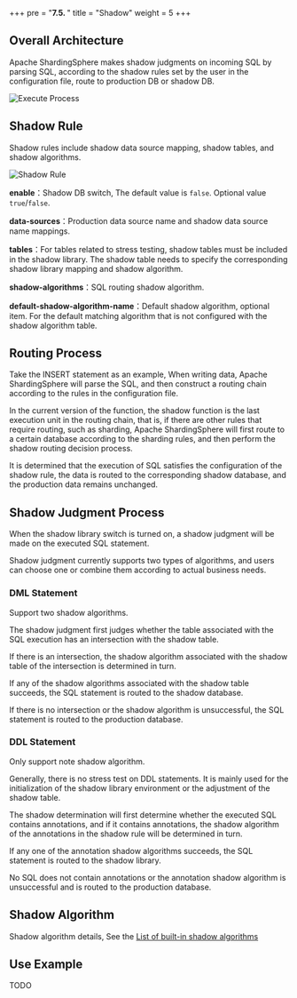 +++
pre = "<b>7.5. </b>"
title = "Shadow"
weight = 5
+++

## Overall Architecture

Apache ShardingSphere makes shadow judgments on incoming SQL by parsing SQL, according to the shadow rules set by the user in the configuration file,
route to production DB or shadow DB.

![Execute Process](https://shardingsphere.apache.org/document/current/img/shadow/execute.png)

## Shadow Rule

Shadow rules include shadow data source mapping, shadow tables, and shadow algorithms.

![Shadow Rule](https://shardingsphere.apache.org/document/current/img/shadow/rule_en.png)

**enable**：Shadow DB switch, The default value is `false`. Optional value `true`/`false`.

**data-sources**：Production data source name and shadow data source name mappings.

**tables**：For tables related to stress testing, shadow tables must be included in the shadow library. 
The shadow table needs to specify the corresponding shadow library mapping and shadow algorithm.

**shadow-algorithms**：SQL routing shadow algorithm.

**default-shadow-algorithm-name**：Default shadow algorithm, optional item. For the default matching algorithm that is not configured with the shadow algorithm table.

## Routing Process

Take the INSERT statement as an example, When writing data, Apache ShardingSphere will parse the SQL, and then construct a routing chain according to the rules in the configuration file.

In the current version of the function, the shadow function is the last execution unit in the routing chain, that is, if there are other rules that require routing, such as sharding, Apache ShardingSphere will first route to a certain database according to the sharding rules, and then
perform the shadow routing decision process.

It is determined that the execution of SQL satisfies the configuration of the shadow rule, the data is routed to the corresponding shadow database, and the production data remains unchanged.

## Shadow Judgment Process

When the shadow library switch is turned on, a shadow judgment will be made on the executed SQL statement.

Shadow judgment currently supports two types of algorithms, and users can choose one or combine them according to actual business needs.

### DML Statement

Support two shadow algorithms.

The shadow judgment first judges whether the table associated with the SQL execution has an intersection with the shadow table.

If there is an intersection, the shadow algorithm associated with the shadow table of the intersection is determined in turn.

If any of the shadow algorithms associated with the shadow table succeeds, the SQL statement is routed to the shadow database.

If there is no intersection or the shadow algorithm is unsuccessful, the SQL statement is routed to the production database.

### DDL Statement

Only support note shadow algorithm.

Generally, there is no stress test on DDL statements. It is mainly used for the initialization of the shadow library environment or the adjustment of the shadow table.

The shadow determination will first determine whether the executed SQL contains annotations, and if it contains annotations, the shadow algorithm of the annotations in the shadow rule will be determined in turn.

If any one of the annotation shadow algorithms succeeds, the SQL statement is routed to the shadow library.

No SQL does not contain annotations or the annotation shadow algorithm is unsuccessful and is routed to the production database.

## Shadow Algorithm

Shadow algorithm details, See the [List of built-in shadow algorithms](/en/user-manual/shardingsphere-jdbc/configuration/built-in-algorithm/shadow)

## Use Example

TODO
